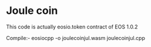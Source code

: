 # Joule coin
This code is actually eosio.token contract of EOS 1.0.2

Compile:-
eosiocpp -o joulecoinjul.wasm joulecoinjul.cpp


